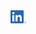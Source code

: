 <!--
#### Hi there 👋

🔭 I’m currently working on
  - Exploring assembly of like charged dielectric nanoparticles.
-->

<img src="/docs/LI-In-Bug.png" alt="www.linkedin.com/in/sivadasetty" title="LinkedIn" width="25"/>


<!--
**sivadasetty/sivadasetty** is a ✨ _special_ ✨ repository because its `README.md` (this file) appears on your GitHub profile.

Here are some ideas to get you started:

- 🔭 I’m currently working on ...
- 🌱 I’m currently learning ...
- 👯 I’m looking to collaborate on ...
- 🤔 I’m looking for help with ...
- 💬 Ask me about ...
- 📫 How to reach me: ...
- 😄 Pronouns: ...
- ⚡ Fun fact: ...
-->
